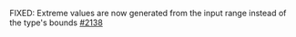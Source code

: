 FIXED: Extreme values are now generated from the input range instead of the type's bounds [#2138](https://github.com/clash-lang/clash-compiler/issues/2138)
